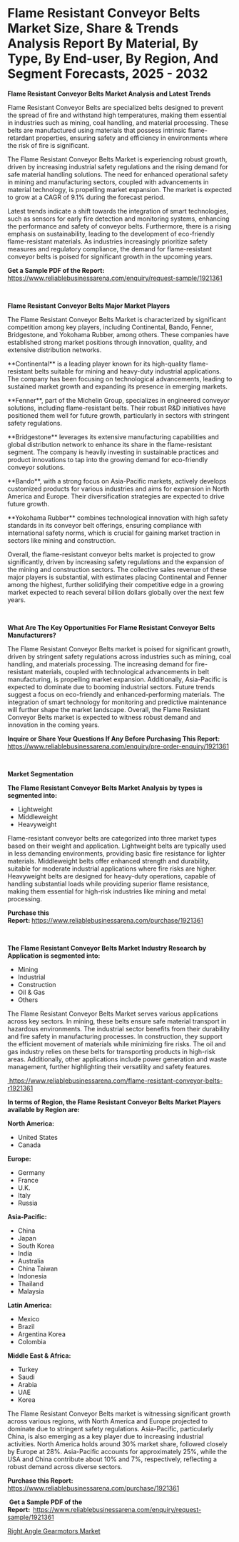 <p><h1>Flame Resistant Conveyor Belts Market Size, Share & Trends Analysis Report By Material, By Type, By End-user, By Region, And Segment Forecasts, 2025 - 2032</h1></p><p><strong>Flame Resistant Conveyor Belts Market Analysis and Latest Trends</strong></p>
<p><p>Flame Resistant Conveyor Belts are specialized belts designed to prevent the spread of fire and withstand high temperatures, making them essential in industries such as mining, coal handling, and material processing. These belts are manufactured using materials that possess intrinsic flame-retardant properties, ensuring safety and efficiency in environments where the risk of fire is significant.</p><p>The Flame Resistant Conveyor Belts Market is experiencing robust growth, driven by increasing industrial safety regulations and the rising demand for safe material handling solutions. The need for enhanced operational safety in mining and manufacturing sectors, coupled with advancements in material technology, is propelling market expansion. The market is expected to grow at a CAGR of 9.1% during the forecast period.</p><p>Latest trends indicate a shift towards the integration of smart technologies, such as sensors for early fire detection and monitoring systems, enhancing the performance and safety of conveyor belts. Furthermore, there is a rising emphasis on sustainability, leading to the development of eco-friendly flame-resistant materials. As industries increasingly prioritize safety measures and regulatory compliance, the demand for flame-resistant conveyor belts is poised for significant growth in the upcoming years.</p></p>
<p><strong>Get a Sample PDF of the Report:&nbsp;</strong> <a href="https://www.reliablebusinessarena.com/enquiry/request-sample/1921361?utm_campaign=3041&utm_medium=2&utm_source=Github&utm_content=ia&utm_term=10042025&utm_id=flame-resistant-conveyor-belts">https://www.reliablebusinessarena.com/enquiry/request-sample/1921361</a></p>
<p>&nbsp;</p>
<p><strong>Flame Resistant Conveyor Belts Major Market Players</strong></p>
<p><p>The Flame Resistant Conveyor Belts Market is characterized by significant competition among key players, including Continental, Bando, Fenner, Bridgestone, and Yokohama Rubber, among others. These companies have established strong market positions through innovation, quality, and extensive distribution networks.</p><p>**Continental** is a leading player known for its high-quality flame-resistant belts suitable for mining and heavy-duty industrial applications. The company has been focusing on technological advancements, leading to sustained market growth and expanding its presence in emerging markets.</p><p>**Fenner**, part of the Michelin Group, specializes in engineered conveyor solutions, including flame-resistant belts. Their robust R&D initiatives have positioned them well for future growth, particularly in sectors with stringent safety regulations. </p><p>**Bridgestone** leverages its extensive manufacturing capabilities and global distribution network to enhance its share in the flame-resistant segment. The company is heavily investing in sustainable practices and product innovations to tap into the growing demand for eco-friendly conveyor solutions.</p><p>**Bando**, with a strong focus on Asia-Pacific markets, actively develops customized products for various industries and aims for expansion in North America and Europe. Their diversification strategies are expected to drive future growth.</p><p>**Yokohama Rubber** combines technological innovation with high safety standards in its conveyor belt offerings, ensuring compliance with international safety norms, which is crucial for gaining market traction in sectors like mining and construction.</p><p>Overall, the flame-resistant conveyor belts market is projected to grow significantly, driven by increasing safety regulations and the expansion of the mining and construction sectors. The collective sales revenue of these major players is substantial, with estimates placing Continental and Fenner among the highest, further solidifying their competitive edge in a growing market expected to reach several billion dollars globally over the next few years.</p></p>
<p>&nbsp;</p>
<p><strong>What Are The Key Opportunities For Flame Resistant Conveyor Belts Manufacturers?</strong></p>
<p><p>The Flame Resistant Conveyor Belts market is poised for significant growth, driven by stringent safety regulations across industries such as mining, coal handling, and materials processing. The increasing demand for fire-resistant materials, coupled with technological advancements in belt manufacturing, is propelling market expansion. Additionally, Asia-Pacific is expected to dominate due to booming industrial sectors. Future trends suggest a focus on eco-friendly and enhanced-performing materials. The integration of smart technology for monitoring and predictive maintenance will further shape the market landscape. Overall, the Flame Resistant Conveyor Belts market is expected to witness robust demand and innovation in the coming years.</p></p>
<p><strong>Inquire or Share Your Questions If Any Before Purchasing This Report:</strong> <a href="https://www.reliablebusinessarena.com/enquiry/pre-order-enquiry/1921361?utm_campaign=3041&utm_medium=2&utm_source=Github&utm_content=ia&utm_term=10042025&utm_id=flame-resistant-conveyor-belts">https://www.reliablebusinessarena.com/enquiry/pre-order-enquiry/1921361</a></p>
<p>&nbsp;</p>
<p><strong>Market Segmentation</strong></p>
<p><strong>The Flame Resistant Conveyor Belts Market Analysis by types is segmented into:</strong></p>
<p><ul><li>Lightweight</li><li>Middleweight</li><li>Heavyweight</li></ul></p>
<p><p>Flame-resistant conveyor belts are categorized into three market types based on their weight and application. Lightweight belts are typically used in less demanding environments, providing basic fire resistance for lighter materials. Middleweight belts offer enhanced strength and durability, suitable for moderate industrial applications where fire risks are higher. Heavyweight belts are designed for heavy-duty operations, capable of handling substantial loads while providing superior flame resistance, making them essential for high-risk industries like mining and metal processing.</p></p>
<p><strong>Purchase this Report:&nbsp;</strong><a href="https://www.reliablebusinessarena.com/purchase/1921361?utm_campaign=3041&utm_medium=2&utm_source=Github&utm_content=ia&utm_term=10042025&utm_id=flame-resistant-conveyor-belts">https://www.reliablebusinessarena.com/purchase/1921361</a></p>
<p>&nbsp;</p>
<p><strong>The Flame Resistant Conveyor Belts Market Industry Research by Application is segmented into:</strong></p>
<p><ul><li>Mining</li><li>Industrial</li><li>Construction</li><li>Oil & Gas</li><li>Others</li></ul></p>
<p><p>The Flame Resistant Conveyor Belts Market serves various applications across key sectors. In mining, these belts ensure safe material transport in hazardous environments. The industrial sector benefits from their durability and fire safety in manufacturing processes. In construction, they support the efficient movement of materials while minimizing fire risks. The oil and gas industry relies on these belts for transporting products in high-risk areas. Additionally, other applications include power generation and waste management, further highlighting their versatility and safety features.</p></p>
<p><a href="https://www.reliablebusinessarena.com/flame-resistant-conveyor-belts-r1921361?utm_campaign=3041&utm_medium=2&utm_source=Github&utm_content=ia&utm_term=10042025&utm_id=flame-resistant-conveyor-belts">&nbsp;https://www.reliablebusinessarena.com/flame-resistant-conveyor-belts-r1921361</a></p>
<p><strong>In terms of Region, the Flame Resistant Conveyor Belts Market Players available by Region are:</strong></p>
<p>
    <p> <strong> North America: </strong>
        <ul>
            <li>United States</li>
            <li>Canada</li>
        </ul>
        </p> 
    <p> <strong> Europe: </strong>
        <ul>
            <li>Germany</li>
            <li>France</li>
            <li>U.K.</li>
            <li>Italy</li>
            <li>Russia</li>
        </ul>
        </p> 
    <p> <strong> Asia-Pacific: </strong>
        <ul>
            <li>China</li>
            <li>Japan</li>
            <li>South Korea</li>
            <li>India</li>
            <li>Australia</li>
            <li>China Taiwan</li>
            <li>Indonesia</li>
            <li>Thailand</li>
            <li>Malaysia</li>
        </ul>
        </p> 
    <p> <strong> Latin America: </strong>
        <ul>
            <li>Mexico</li>
            <li>Brazil</li>
            <li>Argentina Korea</li>
            <li>Colombia</li>
        </ul>
        </p> 
    <p> <strong> Middle East & Africa: </strong>
        <ul>
            <li>Turkey</li>
            <li>Saudi</li>
            <li>Arabia</li>
            <li>UAE</li>
            <li>Korea</li>
        </ul>
    </p>
    </p>
<p><p>The Flame Resistant Conveyor Belts market is witnessing significant growth across various regions, with North America and Europe projected to dominate due to stringent safety regulations. Asia-Pacific, particularly China, is also emerging as a key player due to increasing industrial activities. North America holds around 30% market share, followed closely by Europe at 28%. Asia-Pacific accounts for approximately 25%, while the USA and China contribute about 10% and 7%, respectively, reflecting a robust demand across diverse sectors.</p></p>
<p><strong>Purchase this Report: </strong><a href="https://www.reliablebusinessarena.com/purchase/1921361?utm_campaign=3041&utm_medium=2&utm_source=Github&utm_content=ia&utm_term=10042025&utm_id=flame-resistant-conveyor-belts">https://www.reliablebusinessarena.com/purchase/1921361</a></p>
<p>&nbsp;<strong>Get a Sample PDF of the Report:&nbsp;&nbsp;</strong><a href="https://www.reliablebusinessarena.com/enquiry/request-sample/1921361?utm_campaign=3041&utm_medium=2&utm_source=Github&utm_content=ia&utm_term=10042025&utm_id=flame-resistant-conveyor-belts">https://www.reliablebusinessarena.com/enquiry/request-sample/1921361</a></p>
<p><strong></strong></p>
<p><p><a href="https://github.com/seyalshudae7/Market-Research-Report-List-1/blob/main/right-angle-gearmotors-market.md?utm_campaign=3041&utm_medium=2&utm_source=Github&utm_content=ia&utm_term=10042025&utm_id=flame-resistant-conveyor-belts">Right Angle Gearmotors Market</a></p></p>